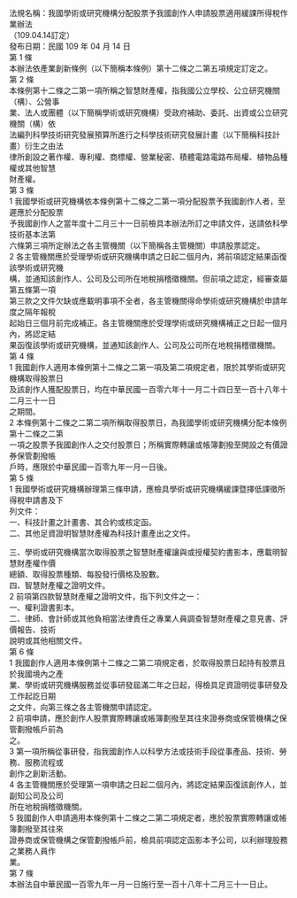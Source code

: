 法規名稱：我國學術或研究機構分配股票予我國創作人申請股票適用緩課所得稅作業辦法  
（109.04.14訂定）  
發布日期：民國 109 年 04 月 14 日  
第 1 條  
本辦法依產業創新條例（以下簡稱本條例）第十二條之二第五項規定訂定之。  
第 2 條  
本條例第十二條之二第一項所稱之智慧財產權，指我國公立學校、公立研究機關（構）、公營事  
業、法人或團體（以下簡稱學術或研究機構）受政府補助、委託、出資或公立研究機關（構）依  
法編列科學技術研究發展預算所進行之科學技術研究發展計畫（以下簡稱科技計畫）衍生之由法  
律所創設之著作權、專利權、商標權、營業秘密、積體電路電路布局權、植物品種權或其他智慧  
財產權。  
第 3 條  
1 我國學術或研究機構依本條例第十二條之二第一項分配股票予我國創作人者，至遲應於分配股票  
予我國創作人之當年度十二月三十一日前檢具本辦法所訂之申請文件，送請依科學技術基本法第  
六條第三項所定辦法之各主管機關（以下簡稱各主管機關）申請股票認定。  
2 各主管機關應於受理學術或研究機構申請之日起二個月內，將前項認定結果函復該學術或研究機  
構，並通知該創作人、公司及公司所在地稅捐稽徵機關。但前項之認定，經審查屬第五條第一項  
第三款之文件欠缺或應載明事項不全者，各主管機關得命學術或研究機構於申請年度之隔年報稅  
起始日三個月前完成補正。各主管機關應於受理學術或研究機構補正之日起一個月內，將認定結  
果函復該學術或研究機構，並通知該創作人、公司及公司所在地稅捐稽徵機關。  
第 4 條  
1 我國創作人適用本條例第十二條之二第一項及第二項規定者，限於其學術或研究機構取得股票日  
及該創作人獲配股票日，均在中華民國一百零六年十一月二十四日至一百十八年十二月三十一日  
之期間。  
2 本條例第十二條之二第二項所稱取得股票日，為我國學術或研究機構分配本條例第十二條之二第  
一項之股票予我國創作人之交付股票日；所稱實際轉讓或帳簿劃撥至開設之有價證券保管劃撥帳  
戶時，應限於中華民國一百零九年一月一日後。  
第 5 條  
1 我國學術或研究機構辦理第三條申請，應檢具學術或研究機構緩課暨擇低課徵所得稅申請書及下  
列文件：  
一、科技計畫之計畫書、其合約或核定函。  
二、其他足資證明智慧財產權為科技計畫產出之文件。  


三、學術或研究機構當次取得股票之智慧財產權讓與或授權契約書影本，應載明智慧財產權作價  
總額、取得股票種類、每股發行價格及股數。  
四、智慧財產權之證明文件。  
2 前項第四款智慧財產權之證明文件，指下列文件之一：  
一、權利證書影本。  
二、律師、會計師或其他負相當法律責任之專業人員調查智慧財產權之意見書、評價報告、技術  
說明或其他相關文件。  
第 6 條  
1 我國創作人適用本條例第十二條之二第二項規定者，於取得股票日起持有股票且於我國境內之產  
業、學術或研究機構服務並從事研發屆滿二年之日起，得檢具足資證明從事研發及工作起訖日期  
之文件，向第三條之各主管機關申請認定。  
2 前項申請，應於創作人股票實際轉讓或帳簿劃撥至其往來證券商或保管機構之保管劃撥帳戶前為  
之。  
3 第一項所稱從事研發，指我國創作人以科學方法或技術手段從事產品、技術、勞務、服務流程或  
創作之創新活動。  
4 各主管機關應於受理第一項申請之日起二個月內，將認定結果函復該創作人，並副知公司及公司  
所在地稅捐稽徵機關。  
5 我國創作人申請適用本條例第十二條之二第二項規定者，應於股票實際轉讓或帳簿劃撥至其往來  
證券商或保管機構之保管劃撥帳戶前，檢具前項認定函影本予公司，以利辦理股務之業務人員作  
業。  
第 7 條  
本辦法自中華民國一百零九年一月一日施行至一百十八年十二月三十一日止。  


